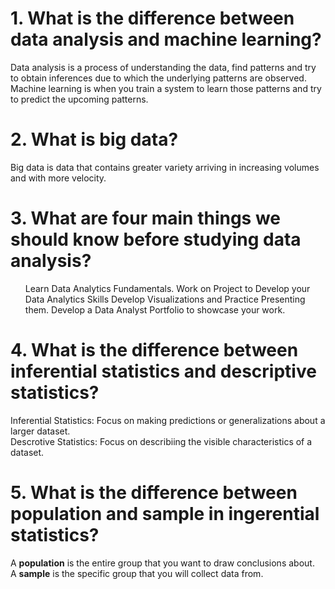# 1. What is the difference between data analysis and machine learning?
  Data analysis is a process of understanding the data, find patterns and try to obtain inferences due to which the underlying patterns are observed. <br>
  Machine learning is when you train a system to learn those patterns and try to predict the upcoming patterns.
  
# 2. What is big data?
  Big data is data that contains greater variety arriving in increasing volumes and with more velocity.

# 3. What are four main things we should know before studying data analysis?
  <ol>
  <l>Learn Data Analytics Fundamentals.</l>
  <l>Work on Project to Develop your Data Analytics Skills</l>
  <l>Develop Visualizations and Practice Presenting them.</l>  
  <l>Develop a Data Analyst Portfolio to showcase your work.</l>
  </ol>

# 4. What is the difference between inferential statistics and descriptive statistics?
  Inferential Statistics: Focus on making predictions or generalizations about a larger dataset. <br>
  Descrotive Statistics: Focus on describiing the visible characteristics of a dataset.

# 5. What is the difference between population and sample in ingerential statistics?
  A <b>population</b> is the entire group that you want to draw conclusions about. <br>
  A <b>sample</b> is the specific group that you will collect data from.
